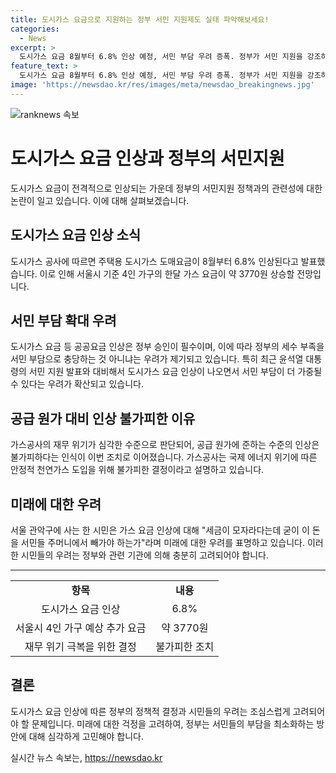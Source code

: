 ```yaml
---
title: 도시가스 요금으로 지원하는 정부 서민 지원제도 실태 파악해보세요!
categories:
  - News
excerpt: >
  도시가스 요금 8월부터 6.8% 인상 예정, 서민 부담 우려 증폭. 정부가 서민 지원을 강조하는 가운데 공공요금 인상에 대한 불만 여론 확산. 가스공사는 재무위기에 따른 불가피한 조치라 주장하며 인상 결정을 내리며 국제 에너지 위기에 따른 원가 상승과 미수금의 이자 부담을 설명함. 서울 관악구 거주자 등 일반 시민들도 서민들 주머니에서 공급 원가에 준하는 인상은 필요하다는 인식을 보이지만, 정부의 서민 지원 방침과의 불일치를 우려하는 목소리 강하게 나옴.
feature_text: >
  도시가스 요금 8월부터 6.8% 인상 예정, 서민 부담 우려 증폭. 정부가 서민 지원을 강조하는 가운데 공공요금 인상에 대한 불만 여론 확산. 가스공사는 재무위기에 따른 불가피한 조치라 주장하며 인상 결정을 내리며 국제 에너지 위기에 따른 원가 상승과 미수금의 이자 부담을 설명함. 서울 관악구 거주자 등 일반 시민들도 서민들 주머니에서 공급 원가에 준하는 인상은 필요하다는 인식을 보이지만, 정부의 서민 지원 방침과의 불일치를 우려하는 목소리 강하게 나옴.
image: 'https://newsdao.kr/res/images/meta/newsdao_breakingnews.jpg'
---
```


<p><img src="https://newsdao.kr/res/images/meta/newsdao_breakingnews.jpg" alt="ranknews 속보" /></p>

<h1>도시가스 요금 인상과 정부의 서민지원</h1>

<p data-ke-size="size16">도시가스 요금이 전격적으로 인상되는 가운데 정부의 서민지원 정책과의 관련성에 대한 논란이 일고 있습니다. 이에 대해 살펴보겠습니다.</p>

<h2>도시가스 요금 인상 소식</h2>

<p data-ke-size="size16">도시가스 공사에 따르면 주택용 도시가스 도매요금이 8월부터 6.8% 인상된다고 발표했습니다. 이로 인해 서울시 기준 4인 가구의 한달 가스 요금이 약 3770원 상승할 전망입니다.</p>

<h2>서민 부담 확대 우려</h2>

<p data-ke-size="size16">도시가스 요금 등 공공요금 인상은 정부 승인이 필수이며, 이에 따라 정부의 세수 부족을 서민 부담으로 충당하는 것 아니냐는 우려가 제기되고 있습니다. 특히 최근 윤석열 대통령의 서민 지원 발표와 대비해서 도시가스 요금 인상이 나오면서 서민 부담이 더 가중될 수 있다는 우려가 확산되고 있습니다.</p>

<h2>공급 원가 대비 인상 불가피한 이유</h2>

<p data-ke-size="size16">가스공사의 재무 위기가 심각한 수준으로 판단되어, 공급 원가에 준하는 수준의 인상은 불가피하다는 인식이 이번 조치로 이어졌습니다. 가스공사는 국제 에너지 위기에 따른 안정적 천연가스 도입을 위해 불가피한 결정이라고 설명하고 있습니다.</p>

<h2>미래에 대한 우려</h2>

<p data-ke-size="size16">서울 관악구에 사는 한 시민은 가스 요금 인상에 대해 "세금이 모자라다는데 굳이 이 돈을 서민들 주머니에서 빼가야 하는가"라며 미래에 대한 우려를 표명하고 있습니다. 이러한 시민들의 우려는 정부와 관련 기관에 의해 충분히 고려되어야 합니다.</p>

<hr>

<table>
  <tbody>
    <tr>
      <td style="text-align: center; height: 17px;"><b>항목</b></td>
      <td style="text-align: center; height: 17px;"><b>내용</b></td>
    </tr>
    <tr>
      <td style="text-align: center; height: 17px;">도시가스 요금 인상</td>
      <td style="text-align: center; height: 17px;">6.8%</td>
    </tr>
    <tr>
      <td style="text-align: center; height: 17px;">서울시 4인 가구 예상 추가 요금</td>
      <td style="text-align: center; height: 17px;">약 3770원</td>
    </tr>
    <tr>
      <td style="text-align: center; height: 17px;">재무 위기 극복을 위한 결정</td>
      <td style="text-align: center; height: 17px;">불가피한 조치</td>
    </tr>
  </tbody>
</table>

<h2>결론</h2>

<p data-ke-size="size16">도시가스 요금 인상에 따른 정부의 정책적 결정과 시민들의 우려는 조심스럽게 고려되어야 할 문제입니다. 미래에 대한 걱정을 고려하여, 정부는 서민들의 부담을 최소화하는 방안에 대해 심각하게 고민해야 합니다.</p>
실시간 뉴스 속보는, <a href="https://newsdao.kr" rel="dofollow">https://newsdao.kr</a>


